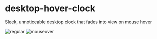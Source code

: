 # desktop-hover-clock
Sleek, unnoticeable desktop clock that fades into view on mouse hover

![regular](/https://github.com/mirel-spr/desktop-hover-clock/blob/master/hidden.PNG?raw=true)
![mouseover](https://github.com/mirel-spr/desktop-hover-clock/blob/master/shown.PNG)
